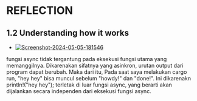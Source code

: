 # REFLECTION

## 1.2 Understanding how it works
- <a href="https://ibb.co/C7nk0Z0"><img src="https://i.ibb.co/yy8ws1s/Screenshot-2024-05-05-181546.png" alt="Screenshot-2024-05-05-181546" border="0"></a>

fungsi async tidak tergantung pada eksekusi fungsi utama yang memanggilnya. Dikarenakan sifatnya yang asinkron, urutan output dari program dapat berubah. Maka dari itu, Pada saat saya melakukan cargo run, "hey hey" bisa muncul sebelum "howdy!" dan "done!". Ini dikarenakn println!("hey hey"); terletak di luar fungsi async, yang berarti akan dijalankan secara independen dari eksekusi fungsi async.

